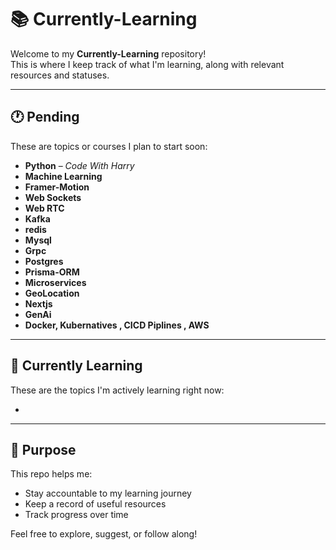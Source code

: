 # 📚 Currently-Learning

Welcome to my **Currently-Learning** repository!  
This is where I keep track of what I'm learning, along with relevant resources and statuses.

---

## 🕐 Pending

These are topics or courses I plan to start soon:

- **Python** – *Code With Harry*
- **Machine Learning**
- **Framer-Motion**
- **Web Sockets**
- **Web RTC**
- **Kafka**
- **redis**
- **Mysql**
- **Grpc**
- **Postgres**
- **Prisma-ORM**
- **Microservices**
- **GeoLocation**
- **Nextjs**
- **GenAi**
- **Docker, Kubernatives , CICD Piplines , AWS**

---

## 🚀 Currently Learning

These are the topics I'm actively learning right now:

- 

---

## 📌 Purpose

This repo helps me:
- Stay accountable to my learning journey
- Keep a record of useful resources
- Track progress over time

Feel free to explore, suggest, or follow along!

